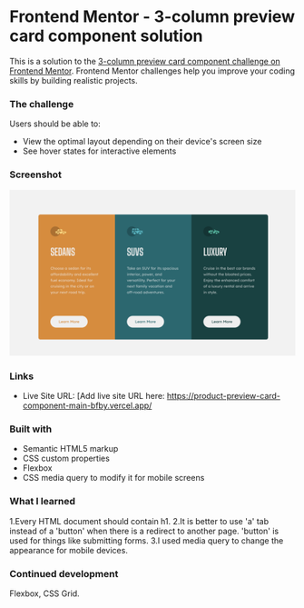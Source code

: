 # Frontend Mentor - 3-column preview card component solution

This is a solution to the [3-column preview card component challenge on Frontend Mentor](https://www.frontendmentor.io/challenges/3column-preview-card-component-pH92eAR2-). Frontend Mentor challenges help you improve your coding skills by building realistic projects.

### The challenge

Users should be able to:

- View the optimal layout depending on their device's screen size
- See hover states for interactive elements

### Screenshot

![](final.png)

### Links

- Live Site URL: [Add live site URL here: https://product-preview-card-component-main-bfby.vercel.app/

### Built with

- Semantic HTML5 markup
- CSS custom properties
- Flexbox
- CSS media query to modify it for mobile screens

### What I learned

1.Every HTML document should contain h1.
2.It is better to use 'a' tab instead of a 'button' when there is a redirect to another page. 'button' is used for things like submitting forms.
3.I used media query to change the appearance for mobile devices.

### Continued development

Flexbox, CSS Grid.
